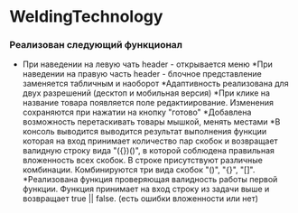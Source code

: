 # WeldingTechnology

### Реализован следующий функционал
* При наведении на левую чать header - открывается меню
*При наведении на правую часть header - блочное представление заменяется табличным и наоборот
*Адаптивность реализована для двух разрешений (десктоп и мобильная версия)
*При клике на название товара появляется поле редактиирование. Изменения сохраняются при нажатии на кнопку "готово"
*Добавлена возможность перетаскивать товары мышкой, менять местами
*В консоль выводится выводится результат выполнения функции которая на вход принимает количество пар скобок и 
возвращает валидную строку вида "({})()", в которой соблюдена правильная вложенность всех скобок. 
В строке присутствуют различные комбинации. Комбинируются три вида скобок "()", "{}", "[]".
*Реализована функция проверяющая валидность работы первой функции. 
Функция принимает на вход строку из задачи выше и возвращает true || false. (есть ошибки вложенности или нет) 
